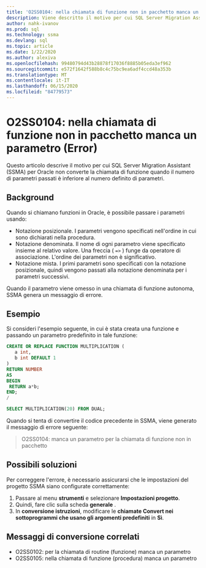 ```yaml
---
title: 'O2SS0104: nella chiamata di funzione non in pacchetto manca un parametro (Error)'
description: Viene descritto il motivo per cui SQL Server Migration Assistant (SSMA) per Oracle non converte la chiamata di funzione quando il numero di parametri passati è inferiore al numero definito di parametri.
author: nahk-ivanov
ms.prod: sql
ms.technology: ssma
ms.devlang: sql
ms.topic: article
ms.date: 1/22/2020
ms.author: alexiva
ms.openlocfilehash: 99480794d43b28878f17036f8885b05eda3ef962
ms.sourcegitcommit: e572f1642f588b8c4c75bc9ea6adf4ccd48a353b
ms.translationtype: MT
ms.contentlocale: it-IT
ms.lasthandoff: 06/15/2020
ms.locfileid: "84779573"
---
```

# <a name="o2ss0104-unpackaged-function-call-is-missing-a-parameter-error"></a>O2SS0104: nella chiamata di funzione non in pacchetto manca un parametro (Error)

Questo articolo descrive il motivo per cui SQL Server Migration Assistant (SSMA) per Oracle non converte la chiamata di funzione quando il numero di parametri passati è inferiore al numero definito di parametri.

## <a name="background"></a>Background

Quando si chiamano funzioni in Oracle, è possibile passare i parametri usando:

* Notazione posizionale. I parametri vengono specificati nell'ordine in cui sono dichiarati nella procedura.
* Notazione denominata. Il nome di ogni parametro viene specificato insieme al relativo valore. Una freccia ( `=>` ) funge da operatore di associazione. L'ordine dei parametri non è significativo.
* Notazione mista. I primi parametri sono specificati con la notazione posizionale, quindi vengono passati alla notazione denominata per i parametri successivi.

Quando il parametro viene omesso in una chiamata di funzione autonoma, SSMA genera un messaggio di errore.

## <a name="example"></a>Esempio

Si consideri l'esempio seguente, in cui è stata creata una funzione e passando un parametro predefinito in tale funzione:

```sql
CREATE OR REPLACE FUNCTION MULTIPLICATION (
   a int,
   b int DEFAULT 1
)
RETURN NUMBER
AS
BEGIN
 RETURN a*b;
END;
/

SELECT MULTIPLICATION(20) FROM DUAL;
```

Quando si tenta di convertire il codice precedente in SSMA, viene generato il messaggio di errore seguente:

> O2SS0104: manca un parametro per la chiamata di funzione non in pacchetto

## <a name="possible-remedies"></a>Possibili soluzioni

Per correggere l'errore, è necessario assicurarsi che le impostazioni del progetto SSMA siano configurate correttamente:

1. Passare al menu **strumenti** e selezionare **Impostazioni progetto**.
2. Quindi, fare clic sulla scheda **generale** .
3. In **conversione istruzioni**, modificare le **chiamate Convert nei sottoprogrammi che usano gli argomenti predefiniti** in **Sì**.

## <a name="related-conversion-messages"></a>Messaggi di conversione correlati

* O2SS0102: per la chiamata di routine (funzione) manca un parametro
* O2SS0105: nella chiamata di funzione (procedura) manca un parametro
